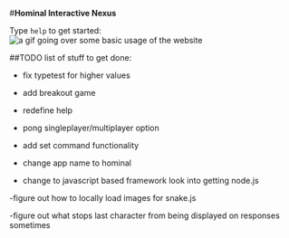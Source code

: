 #**Hominal Interactive Nexus**

Type `help` to get started:
![a gif going over some basic usage of the website](https://s11.gifyu.com/images/SczdN.gif)


##TODO
list of stuff to get done:
- fix typetest for higher values
- add breakout game
- redefine help
- pong singleplayer/multiplayer option
- add set command functionality
- change app name to hominal

- change to javascript based framework
    look into getting node.js

-figure out how to locally load images for snake.js

-figure out what stops last character from being displayed on responses sometimes
